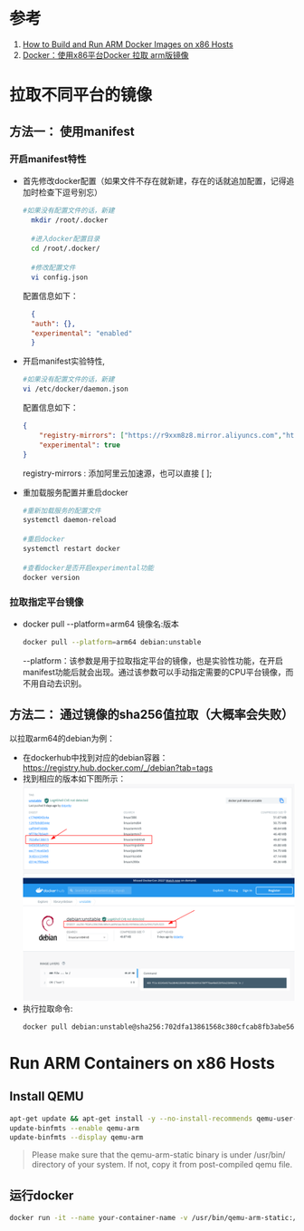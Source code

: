 # 参考
1. [How to Build and Run ARM Docker Images on x86 Hosts](https://matchboxdorry.gitbooks.io/matchboxblog/content/blogs/build_and_run_arm_images.html)
2. [Docker：使用x86平台Docker 拉取 arm版镜像](https://www.cnblogs.com/nhdlb/p/15233410.html)

# 拉取不同平台的镜像
## 方法一： 使用manifest
### 开启manifest特性
- 首先修改docker配置（如果文件不存在就新建，存在的话就追加配置，记得追加时检查下逗号别忘）
  ```sh
  #如果没有配置文件的话，新建
    mkdir /root/.docker

    #进入docker配置目录
    cd /root/.docker/

    #修改配置文件
    vi config.json
  ```
  配置信息如下：
  ```json
    {
    "auth": {},
    "experimental": "enabled"   
    }
  ```
- 开启manifest实验特性,
    ```sh
    #如果没有配置文件的话，新建
    vi /etc/docker/daemon.json
    ```
    配置信息如下：

    ```json
    {
        "registry-mirrors": ["https://r9xxm8z8.mirror.aliyuncs.com","https://registry.docker-cn.com"],
        "experimental": true  
    }
    ```
    registry-mirrors : 添加阿里云加速源，也可以直接 [ ];

 - 重加载服务配置并重启docker
    ```sh
    #重新加载服务的配置文件
    systemctl daemon-reload

    #重启docker
    systemctl restart docker

    #查看docker是否开启experimental功能
    docker version 
    ```
### 拉取指定平台镜像
 - docker pull --platform=arm64 镜像名:版本
    ```sh
    docker pull --platform=arm64 debian:unstable
    ```
    --platform：该参数是用于拉取指定平台的镜像，也是实验性功能，在开启manifest功能后就会出现。通过该参数可以手动指定需要的CPU平台镜像，而不用自动去识别。


## 方法二： 通过镜像的sha256值拉取（大概率会失败）
以拉取arm64的debian为例：
- 在dockerhub中找到对应的debian容器：https://registry.hub.docker.com/_/debian?tab=tags
- 找到相应的版本如下图所示：![debian-arm64](./../picture/blog/debian-arm64.png)
  ![debian-arm64hash](../picture/blog/debian-arm64hash.png)
- 执行拉取命令:
  ```sh
  docker pull debian:unstable@sha256:702dfa13861568c380cfcab8fb3abe56c82cf69966dc143e2af5f617167c5223
  ```

# Run ARM Containers on x86 Hosts
##  Install QEMU
```sh
apt-get update && apt-get install -y --no-install-recommends qemu-user-static binfmt-support
update-binfmts --enable qemu-arm
update-binfmts --display qemu-arm 
```
> Please make sure that the qemu-arm-static binary is under /usr/bin/ directory of your system. If not, copy it from post-compiled qemu file.


## 运行docker
```sh
docker run -it --name your-container-name -v /usr/bin/qemu-arm-static:/usr/bin/qemu-arm-static your-arm-image 
```
